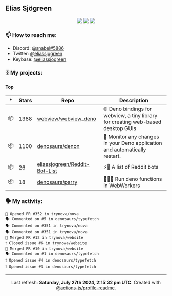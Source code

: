 ## Elias Sjögreen

<p align="center">
  <img src="https://img.shields.io/badge/🎂-dec. 2003-success" />
  <img src="https://img.shields.io/badge/🌎-Stockholm-informational" />
  <img src="https://img.shields.io/badge/👦-He/Him-informational" />
</p>

### 📫 How to reach me:

- Discord: [@snabel#5886](https://discord.com/users/267978757799673866)
- Twitter: [@eliassjogreen](https://twitter.com/eliassjogreen)
- Keybase: [@eliassjogreen](https://keybase.io/eliassjogreen)

### 🗄 My projects:

#### Top
|*|Stars|Repo|Description|
|---|---|---|---|
| 📦 | 1388 | [webview/webview_deno](https://github.com/webview/webview_deno) | 🌐 Deno bindings for webview, a tiny library for creating web-based desktop GUIs |
| 📦 | 1100 | [denosaurs/denon](https://github.com/denosaurs/denon) | 👀 Monitor any changes in your Deno application and automatically restart. |
| 📦 | 26 | [eliassjogreen/Reddit-Bot-List](https://github.com/eliassjogreen/Reddit-Bot-List) | ⚡️🤖 A list of Reddit bots |
| 📦 | 18 | [denosaurs/parry](https://github.com/denosaurs/parry) | 👷🏽‍♂️ Run deno functions in WebWorkers |

### 🗣 My activity:

```
💪 Opened PR #352 in trynova/nova
🗣 Commented on #5 in denosaurs/typefetch
🗣 Commented on #351 in trynova/nova
🗣 Commented on #351 in trynova/nova
🎉 Merged PR #12 in trynova/website
❗️ Closed issue #6 in trynova/website
🎉 Merged PR #10 in trynova/website
🗣 Commented on #1 in denosaurs/typefetch
❗️ Opened issue #4 in denosaurs/typefetch
❗️ Opened issue #3 in denosaurs/typefetch
```

------------
<p align="center">Last refresh: <b>Saturday, July 27th 2024, 2:15:32 pm UTC</b>. Created with <a href=https://github.com/marketplace/actions/profile-readme>@actions-js/profile-readme</a>.</p>
